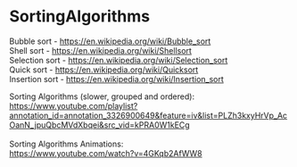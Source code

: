 # SortingAlgorithms

Bubble sort - https://en.wikipedia.org/wiki/Bubble_sort </br>
Shell sort  -  https://en.wikipedia.org/wiki/Shellsort</br>
Selection sort - https://en.wikipedia.org/wiki/Selection_sort</br>
Quick sort - https://en.wikipedia.org/wiki/Quicksort </br>
Insertion sort - https://en.wikipedia.org/wiki/Insertion_sort </br>

Sorting Algorithms (slower, grouped and ordered): </br>
https://www.youtube.com/playlist?annotation_id=annotation_3326900649&feature=iv&list=PLZh3kxyHrVp_AcOanN_jpuQbcMVdXbqei&src_vid=kPRA0W1kECg   </br></br>
Sorting Algorithms Animations:</br>  https://www.youtube.com/watch?v=4GKqb2AfWW8

